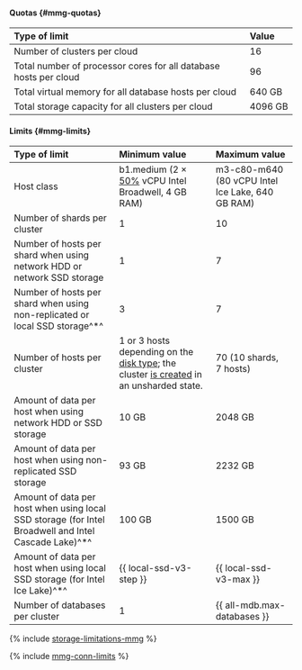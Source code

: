 #### Quotas {#mmg-quotas}

| Type of limit | Value |
|:-------------------------------------------------------------------------------|:---------|
| Number of clusters per cloud | 16 |
| Total number of processor cores for all database hosts per cloud | 96 |
| Total virtual memory for all database hosts per cloud | 640 GB |
| Total storage capacity for all clusters per cloud | 4096 GB |

#### Limits {#mmg-limits}

| Type of limit | Minimum value | Maximum value |
|:-----------------------------------------------------------------------------------------------------------------|:-------------------------------------------------------------------------------------------------|:-------------------------------------------------|
| Host class | b1.medium (2 × [50%](../../compute/concepts/performance-levels.md) vCPU Intel Broadwell, 4 GB RAM) | m3-c80-m640 (80 vCPU Intel Ice Lake, 640 GB RAM) |
| Number of shards per cluster | 1 | 10 |
| Number of hosts per shard when using network HDD or network SSD storage | 1 | 7 |
| Number of hosts per shard when using non-replicated or local SSD storage^*^ | 3 | 7 |
| Number of hosts per cluster | 1 or 3 hosts depending on the [disk type](../../managed-mongodb/concepts/storage.md#storage-type-selection); the cluster [is created](../../managed-mongodb/operations/cluster-create.md) in an unsharded state. | 70 (10 shards, 7 hosts) |
| Amount of data per host when using network HDD or SSD storage | 10 GB | 2048 GB |
| Amount of data per host when using non-replicated SSD storage | 93 GB | 2232 GB |
| Amount of data per host when using local SSD storage (for Intel Broadwell and Intel Cascade Lake)^*^ | 100 GB | 1500 GB |
| Amount of data per host when using local SSD storage (for Intel Ice Lake)^*^ | {{ local-ssd-v3-step }} | {{ local-ssd-v3-max }} |
| Number of databases per cluster | 1 | {{ all-mdb.max-databases }} |

{% include [storage-limitations-mmg](./mmg/storage-limitations-note.md) %}

{% include [mmg-conn-limits](./mmg/conn-limits.md) %}
